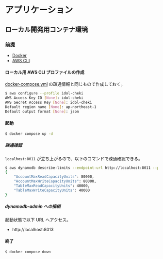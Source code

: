 # アプリケーション

## ローカル開発用コンテナ環境

### 前提

- [Docker](https://docs.docker.com/get-docker/)
- [AWS CLI](https://docs.aws.amazon.com/ja_jp/cli/latest/userguide/getting-started-install.html)

#### ローカル用 AWS CLI プロファイルの作成

[docker-compose.yml](./docker-compose.yml) の疎通情報と同じもので作成しておく。

```sh
$ aws configure --profile idol-cheki
AWS Access Key ID [None]: idol-cheki
AWS Secret Access Key [None]: idol-cheki
Default region name [None]: ap-northeast-1
Default output format [None]: json
```

#### 起動

```sh
$ docker compose up -d
```

##### 疎通確認

`localhost:8011` が立ち上がるので、以下のコマンドで疎通確認できる。

```sh
$ aws dynamodb describe-limits --endpoint-url http://localhost:8011 --profile idol-cheki --no-cli-pager
{
    "AccountMaxReadCapacityUnits": 80000,
    "AccountMaxWriteCapacityUnits": 80000,
    "TableMaxReadCapacityUnits": 40000,
    "TableMaxWriteCapacityUnits": 40000
}
```

##### dynamodb-admin への接続

起動状態で以下 URL へアクセス。

- http://localhost:8013

#### 終了

```sh
$ docker compose down
```
